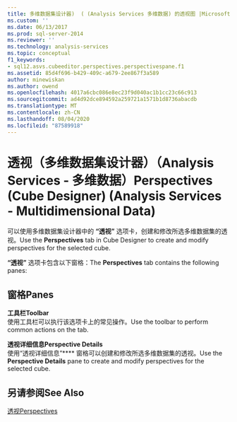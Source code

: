 ```yaml
---
title: 多维数据集设计器)  ( (Analysis Services 多维数据) 的透视图 |Microsoft Docs
ms.custom: ''
ms.date: 06/13/2017
ms.prod: sql-server-2014
ms.reviewer: ''
ms.technology: analysis-services
ms.topic: conceptual
f1_keywords:
- sql12.asvs.cubeeditor.perspectives.perspectivespane.f1
ms.assetid: 85d4f696-b429-409c-a679-2ee867f3a589
author: minewiskan
ms.author: owend
ms.openlocfilehash: 4017a6cbc086e8ec23f9d040ac1b1cc23c66c913
ms.sourcegitcommit: ad4d92dce894592a259721a1571b1d8736abacdb
ms.translationtype: MT
ms.contentlocale: zh-CN
ms.lasthandoff: 08/04/2020
ms.locfileid: "87589918"
---
```

# <a name="perspectives-cube-designer-analysis-services---multidimensional-data"></a><span data-ttu-id="82ac1-102">透视（多维数据集设计器）（Analysis Services - 多维数据）</span><span class="sxs-lookup"><span data-stu-id="82ac1-102">Perspectives (Cube Designer) (Analysis Services - Multidimensional Data)</span></span>
  <span data-ttu-id="82ac1-103">可以使用多维数据集设计器中的 **“透视”** 选项卡，创建和修改所选多维数据集的透视。</span><span class="sxs-lookup"><span data-stu-id="82ac1-103">Use the **Perspectives** tab in Cube Designer to create and modify perspectives for the selected cube.</span></span>  
  
 <span data-ttu-id="82ac1-104">**“透视”** 选项卡包含以下窗格：</span><span class="sxs-lookup"><span data-stu-id="82ac1-104">The **Perspectives** tab contains the following panes:</span></span>  
  
## <a name="panes"></a><span data-ttu-id="82ac1-105">窗格</span><span class="sxs-lookup"><span data-stu-id="82ac1-105">Panes</span></span>  
 <span data-ttu-id="82ac1-106">**工具栏**</span><span class="sxs-lookup"><span data-stu-id="82ac1-106">**Toolbar**</span></span>  
 <span data-ttu-id="82ac1-107">使用工具栏可以执行该选项卡上的常见操作。</span><span class="sxs-lookup"><span data-stu-id="82ac1-107">Use the toolbar to perform common actions on the tab.</span></span>  
  
 <span data-ttu-id="82ac1-108">**透视详细信息**</span><span class="sxs-lookup"><span data-stu-id="82ac1-108">**Perspective Details**</span></span>  
 <span data-ttu-id="82ac1-109">使用“透视详细信息”\*\*\*\* 窗格可以创建和修改所选多维数据集的透视。</span><span class="sxs-lookup"><span data-stu-id="82ac1-109">Use the **Perspective Details** pane to create and modify perspectives for the selected cube.</span></span>  
  
## <a name="see-also"></a><span data-ttu-id="82ac1-110">另请参阅</span><span class="sxs-lookup"><span data-stu-id="82ac1-110">See Also</span></span>  
 [<span data-ttu-id="82ac1-111">透视</span><span class="sxs-lookup"><span data-stu-id="82ac1-111">Perspectives</span></span>](multidimensional-models-olap-logical-cube-objects/perspectives.md)  
  
  
